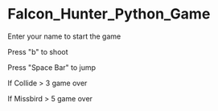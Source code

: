 # Falcon_Hunter_Python_Game

Enter your name to start the game

Press "b" to shoot

Press "Space Bar" to jump

If Collide > 3 game over

If Missbird > 5 game over
